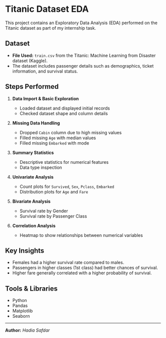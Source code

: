 # Titanic Dataset EDA

This project contains an Exploratory Data Analysis (EDA) performed on the Titanic dataset as part of my internship task.

## Dataset
- **File Used:** `train.csv` from the Titanic: Machine Learning from Disaster dataset (Kaggle).
- The dataset includes passenger details such as demographics, ticket information, and survival status.

## Steps Performed
1. **Data Import & Basic Exploration**
   - Loaded dataset and displayed initial records
   - Checked dataset shape and column details

2. **Missing Data Handling**
   - Dropped `Cabin` column due to high missing values
   - Filled missing `Age` with median values
   - Filled missing `Embarked` with mode

3. **Summary Statistics**
   - Descriptive statistics for numerical features
   - Data type inspection

4. **Univariate Analysis**
   - Count plots for `Survived`, `Sex`, `Pclass`, `Embarked`
   - Distribution plots for `Age` and `Fare`

5. **Bivariate Analysis**
   - Survival rate by Gender
   - Survival rate by Passenger Class

6. **Correlation Analysis**
   - Heatmap to show relationships between numerical variables

## Key Insights
- Females had a higher survival rate compared to males.
- Passengers in higher classes (1st class) had better chances of survival.
- Higher fare generally correlated with a higher probability of survival.

## Tools & Libraries
- Python
- Pandas
- Matplotlib
- Seaborn

---
**Author:** *Hadia Safdar*
